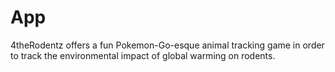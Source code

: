 # App
4theRodentz offers a fun Pokemon-Go-esque animal tracking game in order to track the environmental impact of global warming on rodents.
